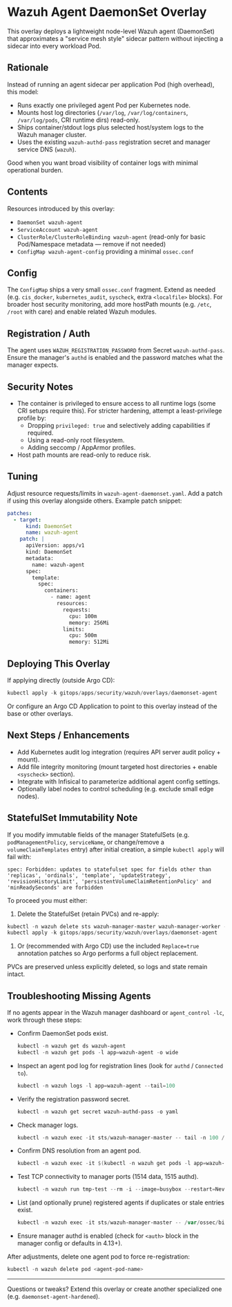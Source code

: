 # Wazuh Agent DaemonSet Overlay

This overlay deploys a lightweight node-level Wazuh agent (DaemonSet) that approximates a "service mesh style" sidecar pattern without injecting a sidecar into every workload Pod.

## Rationale

Instead of running an agent sidecar per application Pod (high overhead), this model:

- Runs exactly one privileged agent Pod per Kubernetes node.
- Mounts host log directories (`/var/log`, `/var/log/containers`, `/var/log/pods`, CRI runtime dirs) read-only.
- Ships container/stdout logs plus selected host/system logs to the Wazuh manager cluster.
- Uses the existing `wazuh-authd-pass` registration secret and manager service DNS (`wazuh`).

Good when you want broad visibility of container logs with minimal operational burden.

## Contents

Resources introduced by this overlay:

- `DaemonSet wazuh-agent`
- `ServiceAccount wazuh-agent`
- `ClusterRole/ClusterRoleBinding wazuh-agent` (read-only for basic Pod/Namespace metadata — remove if not needed)
- `ConfigMap wazuh-agent-config` providing a minimal `ossec.conf`

## Config

The `ConfigMap` ships a very small `ossec.conf` fragment. Extend as needed (e.g. `cis_docker`, `kubernetes_audit`, `syscheck`, extra `<localfile>` blocks). For broader host security monitoring, add more hostPath mounts (e.g. `/etc`, `/root` with care) and enable related Wazuh modules.

## Registration / Auth

The agent uses `WAZUH_REGISTRATION_PASSWORD` from Secret `wazuh-authd-pass`. Ensure the manager's `authd` is enabled and the password matches what the manager expects.

## Security Notes

- The container is privileged to ensure access to all runtime logs (some CRI setups require this). For stricter hardening, attempt a least-privilege profile by:
  - Dropping `privileged: true` and selectively adding capabilities if required.
  - Using a read-only root filesystem.
  - Adding seccomp / AppArmor profiles.
- Host path mounts are read-only to reduce risk.

## Tuning

Adjust resource requests/limits in `wazuh-agent-daemonset.yaml`. Add a patch if using this overlay alongside others. Example patch snippet:

```yaml
patches:
  - target:
      kind: DaemonSet
      name: wazuh-agent
    patch: |
      apiVersion: apps/v1
      kind: DaemonSet
      metadata:
        name: wazuh-agent
      spec:
        template:
          spec:
            containers:
              - name: agent
                resources:
                  requests:
                    cpu: 100m
                    memory: 256Mi
                  limits:
                    cpu: 500m
                    memory: 512Mi
```

## Deploying This Overlay

If applying directly (outside Argo CD):

```powershell
kubectl apply -k gitops/apps/security/wazuh/overlays/daemonset-agent
```

Or configure an Argo CD Application to point to this overlay instead of the base or other overlays.

## Next Steps / Enhancements

- Add Kubernetes audit log integration (requires API server audit policy + mount).
- Add file integrity monitoring (mount targeted host directories + enable `<syscheck>` section).
- Integrate with Infisical to parameterize additional agent config settings.
- Optionally label nodes to control scheduling (e.g. exclude small edge nodes).

## StatefulSet Immutability Note

If you modify immutable fields of the manager StatefulSets (e.g. `podManagementPolicy`, `serviceName`, or change/remove a `volumeClaimTemplates` entry) after initial creation, a simple `kubectl apply` will fail with:

```text
spec: Forbidden: updates to statefulset spec for fields other than 'replicas', 'ordinals', 'template', 'updateStrategy', 'revisionHistoryLimit', 'persistentVolumeClaimRetentionPolicy' and 'minReadySeconds' are forbidden
```

To proceed you must either:

1. Delete the StatefulSet (retain PVCs) and re-apply:

  ```powershell
  kubectl -n wazuh delete sts wazuh-manager-master wazuh-manager-worker --cascade=orphan
  kubectl apply -k gitops/apps/security/wazuh/overlays/daemonset-agent
  ```

1. Or (recommended with Argo CD) use the included `Replace=true` annotation patches so Argo performs a full object replacement.

PVCs are preserved unless explicitly deleted, so logs and state remain intact.

## Troubleshooting Missing Agents

If no agents appear in the Wazuh manager dashboard or `agent_control -lc`, work through these steps:

* Confirm DaemonSet pods exist.

  ```powershell
  kubectl -n wazuh get ds wazuh-agent
  kubectl -n wazuh get pods -l app=wazuh-agent -o wide
  ```

* Inspect an agent pod log for registration lines (look for `authd` / `Connected to`).

  ```powershell
  kubectl -n wazuh logs -l app=wazuh-agent --tail=100
  ```

* Verify the registration password secret.

  ```powershell
  kubectl -n wazuh get secret wazuh-authd-pass -o yaml
  ```

* Check manager logs.

  ```powershell
  kubectl -n wazuh exec -it sts/wazuh-manager-master -- tail -n 100 /var/ossec/logs/ossec.log
  ```

* Confirm DNS resolution from an agent pod.

  ```powershell
  kubectl -n wazuh exec -it $(kubectl -n wazuh get pods -l app=wazuh-agent -o jsonpath='{.items[0].metadata.name}') -- getent hosts wazuh || nslookup wazuh
  ```

* Test TCP connectivity to manager ports (1514 data, 1515 authd).

  ```powershell
  kubectl -n wazuh run tmp-test --rm -i --image=busybox --restart=Never -- sh -c 'nc -vz wazuh 1514 && nc -vz wazuh 1515'
  ```

* List (and optionally prune) registered agents if duplicates or stale entries exist.

  ```powershell
  kubectl -n wazuh exec -it sts/wazuh-manager-master -- /var/ossec/bin/manage_agents -l
  ```

* Ensure manager authd is enabled (check for `<auth>` block in the manager config or defaults in 4.13+).

After adjustments, delete one agent pod to force re-registration:

```powershell
kubectl -n wazuh delete pod <agent-pod-name>
```

---
Questions or tweaks? Extend this overlay or create another specialized one (e.g. `daemonset-agent-hardened`).
